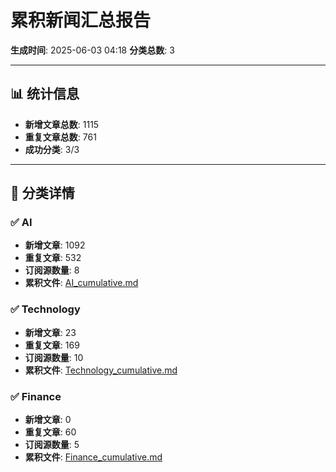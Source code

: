 # 累积新闻汇总报告

**生成时间**: 2025-06-03 04:18
**分类总数**: 3

---

## 📊 统计信息

- **新增文章总数**: 1115
- **重复文章总数**: 761
- **成功分类**: 3/3

---

## 📂 分类详情

### ✅ AI
- **新增文章**: 1092
- **重复文章**: 532
- **订阅源数量**: 8
- **累积文件**: [AI_cumulative.md](./AI_cumulative.md)

### ✅ Technology
- **新增文章**: 23
- **重复文章**: 169
- **订阅源数量**: 10
- **累积文件**: [Technology_cumulative.md](./Technology_cumulative.md)

### ✅ Finance
- **新增文章**: 0
- **重复文章**: 60
- **订阅源数量**: 5
- **累积文件**: [Finance_cumulative.md](./Finance_cumulative.md)

